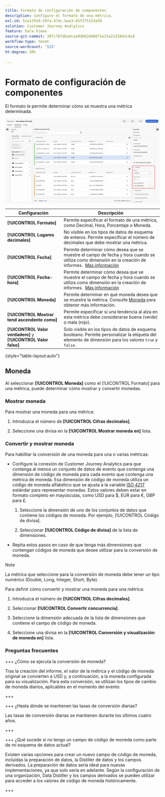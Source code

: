 ```yaml
---
title: Formato de configuración de componentes
description: Configure el formato de una métrica.
exl-id: 5ce13fe9-29fa-474c-bae3-65f275153a59
solution: Customer Journey Analytics
feature: Data Views
source-git-commit: 387c787dba4caa9db82d46071e23a2131043c8c6
workflow-type: tm+mt
source-wordcount: '533'
ht-degree: 30%

---
```


# Formato de configuración de componentes

El formato le permite determinar cómo se muestra una métrica determinada.

![Configuración de formato](../assets/format-settings.png)

| Configuración | Descripción |
| --- | --- |
| **[!UICONTROL Formato]** | Permite especificar el formato de una métrica, como Decimal, Hora, Porcentaje o Moneda. |
| **[!UICONTROL Lugares decimales]** | No visible en los tipos de datos de esquema de enteros. Permite especificar el número de decimales que debe mostrar una métrica. |
| **[!UICONTROL Fecha]** | Permite determinar cómo desea que se muestre el campo de fecha y hora cuando se utiliza como dimensión en la creación de informes.  [Más información](../../use-cases/data-views/data-views-usecases.md#date-and-date-time-use-cases) |
| **[!UICONTROL Fecha-hora]** | Permite determinar cómo desea que se muestre el campo de fecha y hora cuando se utiliza como dimensión en la creación de informes.  [Más información](../../use-cases/data-views/data-views-usecases.md#date-and-date-time-use-cases) |
| **[!UICONTROL Moneda]** | Permite determinar en qué moneda desea que se muestre la métrica. Consulte [Moneda](#currency) para obtener más información. |
| **[!UICONTROL Mostrar tend ascendente como]** | Permite especificar si una tendencia al alza en esta métrica debe considerarse buena (verde) o mala (rojo). |
| **[!UICONTROL Valor verdadero]** y **[!UICONTROL Valor falso]** | Solo visible en los tipos de datos de esquema booleano. Permite personalizar la etiqueta del elemento de dimensión para los valores `true` y `false`. |

{style="table-layout:auto"}

## Moneda

Al seleccionar **[!UICONTROL Moneda]** como el [!UICONTROL Formato] para una métrica, puede determinar cómo mostrar y convertir monedas.

### Mostrar moneda

Para mostrar una moneda para una métrica:

1. Introduzca el número de **[!UICONTROL Cifras decimales]**.

1. Seleccione una divisa en la **[!UICONTROL Mostrar moneda en]** lista.


### Convertir y mostrar moneda

Para habilitar la conversión de una moneda para una o varias métricas:

- Configure la conexión de Customer Journey Analytics para que contenga al menos un conjunto de datos de evento que contenga una dimensión de código de moneda para cada evento que contenga una métrica de moneda. Esa dimensión de código de moneda utiliza un código de moneda alfabético que se ajusta a la variable [ISO 4217](https://www.iso.org/iso-4217-currency-codes.html) estándar para representar monedas. Estos valores deben estar en formato completo en mayúsculas, como USD para $, EUR para €, GBP para £.

   1. Seleccione la dimensión de uno de los conjuntos de datos que contiene los códigos de moneda. Por ejemplo, [!UICONTROL Código de divisa].

   1. Seleccionar **[!UICONTROL Código de divisa]** de la lista de dimensiones.

- Repita estos pasos en caso de que tenga más dimensiones que contengan códigos de moneda que desee utilizar para la conversión de moneda.

>[!NOTE]
>
>La métrica que seleccione para la conversión de moneda debe tener un tipo numérico (Double, Long, Integer, Short, Byte).


Para definir cómo convertir y mostrar una moneda para una métrica:

1. Introduzca el número de **[!UICONTROL Cifras decimales]**.

1. Seleccionar **[!UICONTROL Convertir concurrencia]**.

1. Seleccione la dimensión adecuada de la lista de dimensiones que contiene el campo de código de moneda.

1. Seleccione una divisa en la **[!UICONTROL Conversión y visualización de moneda en]** lista.

### Preguntas frecuentes 

+++ ¿Cómo se ejecuta la conversión de moneda?

Tras la creación del informe, el valor de la métrica y el código de moneda original se convierten a USD y, a continuación, a la moneda configurada para su visualización. Para esta conversión, se utilizan los tipos de cambio de moneda diarios, aplicables en el momento del evento.

+++


+++ ¿Hasta dónde se mantienen las tasas de conversión diarias?

Las tasas de conversión diarias se mantienen durante los últimos cuatro años.

+++


+++ ¿Qué sucede si no tengo un campo de código de moneda como parte de mi esquema de datos actual?

Existen varias opciones para crear un nuevo campo de código de moneda, incluidas la preparación de datos, la Distiller de datos y los campos derivados. La preparación de datos sería ideal para nuevas implementaciones, ya que solo sería en adelante. Según la configuración de una organización, Data Distiller y los campos derivados se pueden utilizar para acceder a los valores de código de moneda históricamente.

+++

